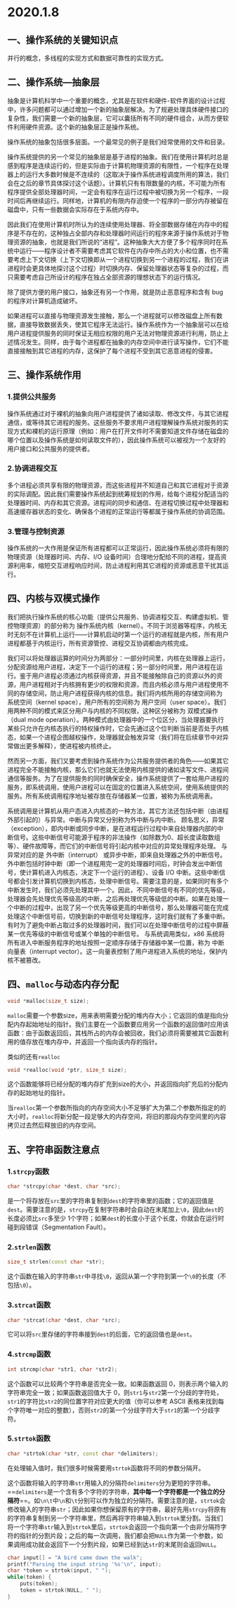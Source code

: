 # 2020.1.8

## 一、操作系统的关键知识点

并行的概念，多线程的实现方式和数据可靠性的实现方式。

## 二、操作系统—抽象层

抽象是计算机科学中一个重要的概念，尤其是在软件和硬件-软件界面的设计过程中，许多问题都可以通过增加一个新的抽象层解决。为了规避处理具体硬件接口的复杂性，我们需要一个新的抽象层，它可以囊括所有不同的硬件组合，从而方便软件利用硬件资源。这个新的抽象层正是操作系统。

操作系统的抽象包括很多层面。一个最常见的例子是我们经常使用的文件和目录。

操作系统提供的另一个常见的抽象层是基于进程的抽象。我们在使用计算机时总是感到程序是连续运行的，但是实际由于计算机物理资源的有限性，一个程序在处理器上的运行大多数时候是不连续的（这取决于操作系统进程调度所用的算法，我们会在之后的章节具体探讨这个话题）。计算机只有有限数量的内核，不可能为所有程序提供全部处理器时间，一定会有程序在运行过程中被切换为另一个程序，一段时间后再继续运行。同样地，计算机的有限内存迫使一个程序的一部分内存被留在磁盘中，只有一些数据会实际存在于系统内存中。

因此我们在使用计算机时所认为的连续使用处理器、将全部数据存储在内存中的程序是不存在的，这种独占全部内存和处理器时间运行的程序来源于操作系统对于物理资源的抽象，也就是我们所说的“进程”。这种抽象大大方便了多个程序同时在系统中运行——程序设计者不需要考虑其它软件在内存中所占的大小和位置，也不需要考虑上下文切换（上下文切换即从一个进程切换到另一个进程的过程，我们在讲进程时会更具体地探讨这个过程）时切换内存、保留处理器状态等复杂的过程，而只需要考虑自己所设计的程序在独占全部资源的理想状态下的运行情况。

除了提供方便的用户接口，抽象还有另一个作用，就是防止恶意程序和含有 bug 的程序对计算机造成破坏。

如果进程可以直接与物理资源发生接触，那么一个进程就可以修改磁盘上所有数据，直接导致数据丢失，使其它程序无法运行。操作系统作为一个抽象层可以在给用户进程提供服务的同时保证无相应权限的用户无法对物理资源进行利用，防止上述情况发生。同样，由于每个进程都在抽象的内存空间中进行读写操作，它们不能直接接触到其它进程的内存，这保护了每个进程不受到其它恶意进程的侵害。

## 三、操作系统作用

### 1.提供公共服务

操作系统通过对于裸机的抽象向用户进程提供了诸如读取、修改文件，与其它进程通信，或等待其它进程的服务。这些服务不要求用户进程理解操作系统对服务的实现方式和裸机的运行原理（例如：用户在打开文件时不需要知道文件存储在磁盘的哪个位置以及操作系统是如何读取文件的），因此操作系统可以被视为一个友好的用户接口和公共服务的提供者。

### 2.协调进程交互

多个进程必须共享有限的物理资源，而这些进程并不知道自己和其它进程对于资源的实际调配。因此我们需要操作系统起到统筹规划的作用，给每个进程分配适当的处理器时间、内存和其它资源。进程间的同步和通信、在进程切换过程中处理器和高速缓存器状态的变化、确保各个进程的正常运行等都属于操作系统的协调范围。

### 3.管理与控制资源

操作系统的一大作用是保证所有进程都可以正常运行，因此操作系统必须将有限的物理资源（处理器时间、内存、I/O 设备时间）合理地分配给不同的进程，提高资源利用率，缩短交互进程响应时间，防止进程利用其它进程的资源或恶意干扰其运行。



## 四、内核与双模式操作

我们把执行操作系统的核心功能（提供公共服务、协调进程交互、构建虚拟机、管控物理资源）的部分称为 操作系统内核（kernel）。不同于浏览器等程序，内核无时无刻不在计算机上运行——计算机启动时第一个运行的进程就是内核，所有用户进程都基于内核运行，所有资源管控、进程交互协调都由内核完成。

我们可以将处理器运算的时间分为两部分：一部分时间里，内核在处理器上运行，分配资源给用户进程，决定下一个运行的进程；另一部分时间里，用户进程在运行。鉴于用户进程必须通过内核获得资源，并且不能接触除自己的资源以外的资源，用户进程相对于内核拥有更少的权限和资源，而且内核必须与用户进程使用不同的存储空间，防止用户进程获得内核的信息。我们将内核所用的存储空间称为 系统空间（kernel space），用户所有的空间称为 用户空间（user space）。我们用两种不同的模式来区分用户与内核的不同权限，这种区分被称为 双模式操作（dual mode operation）。两种模式由处理器中的一个位区分，当处理器要执行某些只允许在内核态执行的特权操作时，它会先通过这个位判断当前是否处于内核态，如果一个进程企图越权操作，处理器就会触发异常（我们将在后续章节中对异常做出更多解释），使进程被内核终止。

然而另一方面，我们又要考虑到操作系统作为公共服务提供者的角色——如果其它进程完全不能接触内核，那么它们也就无法使用内核提供的诸如读写文件、进程间通信等服务。为了在提供服务的同时确保安全，操作系统提供了一套给用户进程的服务，即系统调用，使用户进程可以在固定的位置进入系统空间，使用系统提供的服务。所有系统调用程序地址被存放在存储器某一位置，被称为系统调用表。

系统调用是计算机从用户态进入内核态的一种方法，其它方法还包括中断（由进程外部引起的）与异常。中断与异常又分别称为外中断与内中断。 顾名思义，异常（exception），即内中断或同步中断，是在进程运行过程中来自处理器内部的中断信号。这些中断信号可能源于程序的非法操作（如除数为0、超长度读取数组等）、硬件故障等，而它们的中断信号将引起内核中对应的异常处理程序处理。 与异常对应的是 外中断（interrupt） 或异步中断，即来自处理器之外的中断信号。外中断包括时钟中断（即一个进程用完一定的处理器时间后，时钟会发出中断信号，使计算机进入内核态，决定下一个运行的进程）、设备 I/O 中断。这些中断信号都会引发计算机切换到内核态，处理中断信号。需要注意的是，如果同时有多个中断发生时，我们必须先处理其中一个。因此，不同中断信号有不同的优先等级，处理器会先处理优先等级高的中断，之后再处理优先等级低的中断。如果在处理一个中断的过程中，出现了另一个优先等级更高的中断信号，那么处理器可能在完成处理这个中断信号前，切换到新的中断信号处理程序，这时我们就有了多重中断。有时为了避免中断占取过多的处理器时间，我们可以在处理中断信号的过程中屏蔽某一优先等级的中断信号或某个单独的中断信号。 与系统调用类似，x86 系统将所有进入中断服务程序的地址按照一定顺序存储于存储器中某一位置，称为 中断向量表（interrupt vector）。这一向量表控制了用户进程进入系统的地址，保护内核不被篡改。



## 四、`malloc`与动态内存分配

```c++
void *malloc(size_t size);
```

`malloc`需要一个参数size，用来表明需要分配的堆内存大小；它返回的值是指向分配内存起始地址的指针。我们主要在一个函数要应用另一个函数的返回值时应用该函数：由于函数返回后，其栈所占的内存会被回收，我们必须将需要被其它函数利用的值存放在堆内存中，并返回一个指向该内存的指针。

类似的还有`realloc`

```c++
void *realloc(void *ptr, size_t size);
```

这个函数能够将已经分配的堆内存扩充到size的大小，并返回指向扩充后的分配内存的起始地址的指针。

当`realloc`第一个参数所指向的内存空间大小不足够扩大为第二个参数所指定的的大小时，`realloc`将新分配一段足够大的内存空间，将旧的那段内存空间里的内容拷贝过去然后释放旧的内存空间。



## 五、字符串函数注意点

### 1.`strcpy`函数

```c++
char *strcpy(char *dest, char *src);
```

是一个将存放在`src`里的字符串复制到`dest`的字符串里的函数；它的返回值是`dest`。需要注意的是，`strcpy`在复制字符串时会自动在末尾加上`\0`，因此`dest`的长度必须比`src`多至少 1个字符；如果`dest`的长度小于这个长度，你就会在运行时碰到段错误（Segmentation Fault）。

### 2.`strlen`函数

```c++
size_t strlen(const char *str);
```

这个函数在输入的字符串`str`中寻找`\0`，返回从第一个字符到第一个`\0`的长度（不包括`\0`）。

### 3.`strcat`函数

```c++
char *strcat(char *dest, char *src);
```

它可以将`src`里存储的字符串接到`dest`的后面，它的返回值也是`dest`。

### 4.`strcmp`函数

```c++
int strcmp(char *str1, char *str2);
```

这个函数可以比较两个字符串是否完全一致。如果函数返回 0，则表示两个输入的字符串完全一致；如果函数返回值大于 0，则`str1`与`str2`第一个分歧的字符处，`str1`的字符比`str2`的同位置字符对应更大的值（你可以参考 ASCII 表格来找到每个字符唯一对应的整数），否则`str2`的第一个分歧字符大于`str1`的第一个分歧字符。

### 5.`strtok`函数

```c++
char *strtok(char *str, const char *delimiters);
```

在处理输入值时，我们很多时候需要用`strtok`函数将不同的参数分隔开。

这个函数将输入的字符串`str`用输入的分隔符`delimiters`分为更短的字符串。==`delimiters`是一个含有多个字符的字符串，**其中每一个字符都是一个独立的分隔符**==。如`\n\t`中`\n`和`\t`分别可以作为独立的分隔符。需要注意的是，`strtok`会修改输入的字符串`str`；因此如果你想保留原有的字符串，最好先用`strcpy`将原有的字符串复制到另一个字符串里，然后再将字符串输入到`strtok`里分割。当我们将一个字符串`str`输入到`strtok`里后，`strtok`会返回一个指向第一个由非分隔符字符的指针的分割片段；之后的每一次调用，我们都会把`NULL`作为第一个参数，如果调用成功就会返回下一个分割片段，如果已经到达`str`的末尾则会返回`NULL`。

```c++
char input[] = "A bird came down the walk";
printf("Parsing the input string '%s'\n", input);
char *token = strtok(input, " ");
while(token) {
    puts(token);
    token = strtok(NULL, " ");
}
```

